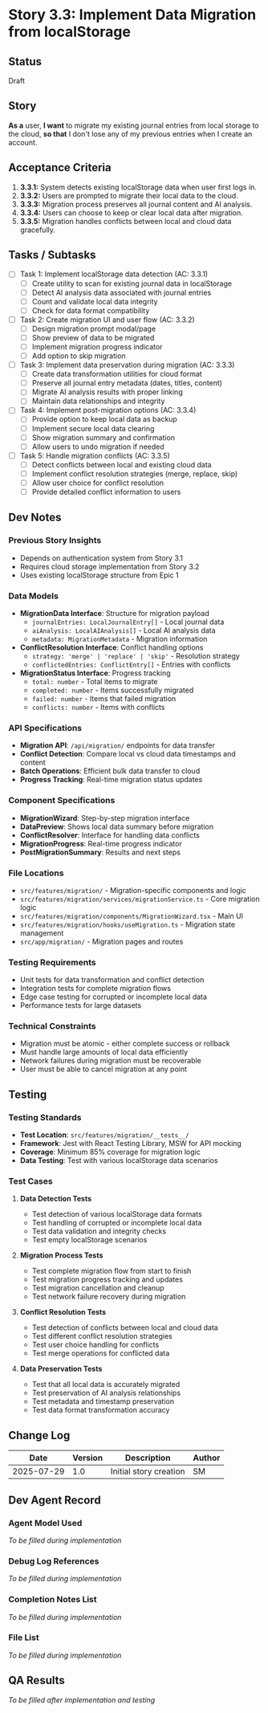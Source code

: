 # Story 3.3: Implement Data Migration from localStorage

## Status
Draft

## Story
**As a** user,
**I want** to migrate my existing journal entries from local storage to the cloud,
**so that** I don't lose any of my previous entries when I create an account.

## Acceptance Criteria
1. **3.3.1:** System detects existing localStorage data when user first logs in.
2. **3.3.2:** Users are prompted to migrate their local data to the cloud.
3. **3.3.3:** Migration process preserves all journal content and AI analysis.
4. **3.3.4:** Users can choose to keep or clear local data after migration.
5. **3.3.5:** Migration handles conflicts between local and cloud data gracefully.

## Tasks / Subtasks
- [ ] Task 1: Implement localStorage data detection (AC: 3.3.1)
  - [ ] Create utility to scan for existing journal data in localStorage
  - [ ] Detect AI analysis data associated with journal entries
  - [ ] Count and validate local data integrity
  - [ ] Check for data format compatibility

- [ ] Task 2: Create migration UI and user flow (AC: 3.3.2)
  - [ ] Design migration prompt modal/page
  - [ ] Show preview of data to be migrated
  - [ ] Implement migration progress indicator
  - [ ] Add option to skip migration

- [ ] Task 3: Implement data preservation during migration (AC: 3.3.3)
  - [ ] Create data transformation utilities for cloud format
  - [ ] Preserve all journal entry metadata (dates, titles, content)
  - [ ] Migrate AI analysis results with proper linking
  - [ ] Maintain data relationships and integrity

- [ ] Task 4: Implement post-migration options (AC: 3.3.4)
  - [ ] Provide option to keep local data as backup
  - [ ] Implement secure local data clearing
  - [ ] Show migration summary and confirmation
  - [ ] Allow users to undo migration if needed

- [ ] Task 5: Handle migration conflicts (AC: 3.3.5)
  - [ ] Detect conflicts between local and existing cloud data
  - [ ] Implement conflict resolution strategies (merge, replace, skip)
  - [ ] Allow user choice for conflict resolution
  - [ ] Provide detailed conflict information to users

## Dev Notes

### Previous Story Insights
- Depends on authentication system from Story 3.1
- Requires cloud storage implementation from Story 3.2
- Uses existing localStorage structure from Epic 1

### Data Models
- **MigrationData Interface**: Structure for migration payload
  - `journalEntries: LocalJournalEntry[]` - Local journal data
  - `aiAnalysis: LocalAIAnalysis[]` - Local AI analysis data
  - `metadata: MigrationMetadata` - Migration information
- **ConflictResolution Interface**: Conflict handling options
  - `strategy: 'merge' | 'replace' | 'skip'` - Resolution strategy
  - `conflictedEntries: ConflictEntry[]` - Entries with conflicts
- **MigrationStatus Interface**: Progress tracking
  - `total: number` - Total items to migrate
  - `completed: number` - Items successfully migrated
  - `failed: number` - Items that failed migration
  - `conflicts: number` - Items with conflicts

### API Specifications
- **Migration API**: `/api/migration/` endpoints for data transfer
- **Conflict Detection**: Compare local vs cloud data timestamps and content
- **Batch Operations**: Efficient bulk data transfer to cloud
- **Progress Tracking**: Real-time migration status updates

### Component Specifications
- **MigrationWizard**: Step-by-step migration interface
- **DataPreview**: Shows local data summary before migration
- **ConflictResolver**: Interface for handling data conflicts
- **MigrationProgress**: Real-time progress indicator
- **PostMigrationSummary**: Results and next steps

### File Locations
- `src/features/migration/` - Migration-specific components and logic
- `src/features/migration/services/migrationService.ts` - Core migration logic
- `src/features/migration/components/MigrationWizard.tsx` - Main UI
- `src/features/migration/hooks/useMigration.ts` - Migration state management
- `src/app/migration/` - Migration pages and routes

### Testing Requirements
- Unit tests for data transformation and conflict detection
- Integration tests for complete migration flows
- Edge case testing for corrupted or incomplete local data
- Performance tests for large datasets

### Technical Constraints
- Migration must be atomic - either complete success or rollback
- Must handle large amounts of local data efficiently
- Network failures during migration must be recoverable
- User must be able to cancel migration at any point

## Testing

### Testing Standards
- **Test Location**: `src/features/migration/__tests__/`
- **Framework**: Jest with React Testing Library, MSW for API mocking
- **Coverage**: Minimum 85% coverage for migration logic
- **Data Testing**: Test with various localStorage data scenarios

### Test Cases
1. **Data Detection Tests**
   - Test detection of various localStorage data formats
   - Test handling of corrupted or incomplete local data
   - Test data validation and integrity checks
   - Test empty localStorage scenarios

2. **Migration Process Tests**
   - Test complete migration flow from start to finish
   - Test migration progress tracking and updates
   - Test migration cancellation and cleanup
   - Test network failure recovery during migration

3. **Conflict Resolution Tests**
   - Test detection of conflicts between local and cloud data
   - Test different conflict resolution strategies
   - Test user choice handling for conflicts
   - Test merge operations for conflicted data

4. **Data Preservation Tests**
   - Test that all local data is accurately migrated
   - Test preservation of AI analysis relationships
   - Test metadata and timestamp preservation
   - Test data format transformation accuracy

## Change Log
| Date | Version | Description | Author |
|------|---------|-------------|---------|
| 2025-07-29 | 1.0 | Initial story creation | SM |

## Dev Agent Record

### Agent Model Used
*To be filled during implementation*

### Debug Log References
*To be filled during implementation*

### Completion Notes List
*To be filled during implementation*

### File List
*To be filled during implementation*

## QA Results
*To be filled after implementation and testing*
